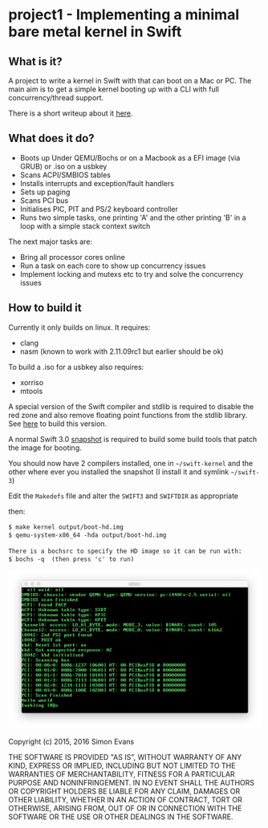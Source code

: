 # project1 - Implementing a minimal bare metal kernel in Swift

## What is it?

A project to write a kernel in Swift with that can boot on a Mac or PC.
The main aim is to get a simple kernel booting up with a CLI with full
concurrency/thread support.

There is a short writeup about it [here](http://si.org/projects/project1).
 
## What does it do?

- Boots up Under QEMU/Bochs or on a Macbook as a EFI image (via GRUB) or .iso
  on a usbkey
- Scans ACPI/SMBIOS tables
- Installs interrupts and exception/fault handlers
- Sets up paging
- Scans PCI bus
- Initialises PIC, PIT and PS/2 keyboard controller
- Runs two simple tasks, one printing 'A' and the other printing 'B' in a loop
  with a simple stack context switch

The next major tasks are:

- Bring all processor cores online
- Run a task on each core to show up concurrency issues
- Implement locking and mutexs etc to try and solve the concurrency issues


## How to build it

Currently it only builds on linux. It requires:

* clang
* nasm (known to work with 2.11.09rc1 but earlier should be ok)

To build a .iso for a usbkey also requires:
* xorriso
* mtools


A special version of the Swift compiler and stdlib is required to disable the
red zone and also remove floating point functions from the stdlib library.
See [here](doc/development.md#red-zone) to build this version.

A normal Swift 3.0 [snapshot](https://swift.org/download/#snapshots) is required
to build some build tools that patch the image for booting.

You should now have 2 compilers installed, one in `~/swift-kernel` and the other
where ever you installed the snapshot (I install it and symlink `~/swift-3`)

Edit the `Makedefs` file and alter the `SWIFT3` and `SWIFTDIR` as appropriate


then:
```
$ make kernel output/boot-hd.img
$ qemu-system-x86_64 -hda output/boot-hd.img

There is a bochsrc to specify the HD image so it can be run with:
$ bochs -q  (then press 'c' to run)
```

![Screenshot](doc/screenshot.png)


Copyright (c) 2015, 2016 Simon Evans

THE SOFTWARE IS PROVIDED "AS IS", WITHOUT WARRANTY OF ANY KIND, EXPRESS OR
IMPLIED, INCLUDING BUT NOT LIMITED TO THE WARRANTIES OF MERCHANTABILITY,
FITNESS FOR A PARTICULAR PURPOSE AND NONINFRINGEMENT. IN NO EVENT SHALL THE
AUTHORS OR COPYRIGHT HOLDERS BE LIABLE FOR ANY CLAIM, DAMAGES OR OTHER
LIABILITY, WHETHER IN AN ACTION OF CONTRACT, TORT OR OTHERWISE, ARISING FROM,
OUT OF OR IN CONNECTION WITH THE SOFTWARE OR THE USE OR OTHER DEALINGS IN THE
SOFTWARE.
